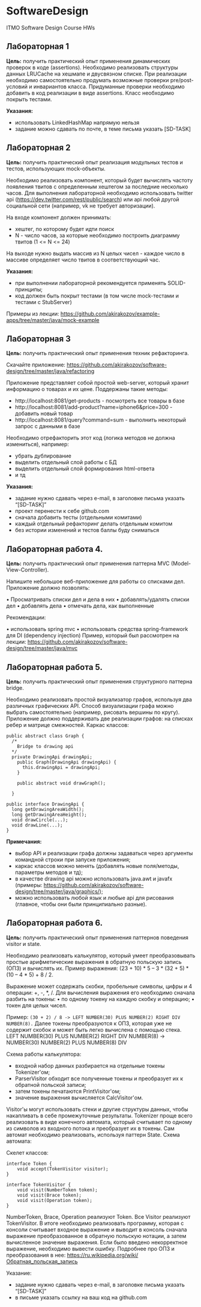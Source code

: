 # SoftwareDesign
ITMO Software Design Course HWs

## Лабораторная 1

<b>Цель:</b> получить практический опыт применения динамических проверок в коде (assertions).
Необходимо реализовать структуры данных LRUCache на хешмапе и двусвязном списке. При
реализации необходимо самостоятельно продумать возможные проверки pre/post-условий и
инвариантов класса. Придуманные проверки необходимо добавить в код реализации в виде
assertions. Класс необходимо покрыть тестами.

<b>Указания:</b>
* использовать LinkedHashMap напрямую нельзя
* задание можно сдавать по почте, в теме письма указать [SD-TASK]


## Лабораторная 2

<b>Цель:</b> получить практический опыт реализация модульных тестов и тестов, использующих mock-объекты.

Необходимо реализовать компонент, который будет вычислять частоту появления твитов с определенным хештегом за последние несколько часов. Для выполнения лабораторной необходимо использовать twitter api (https://dev.twitter.com/rest/public/search) или api любой другой социальной сети (например, vk не требует авторизации).

На входе компонент должен принимать:

*	хештег, по которому будет идти поиск
*	N - число часов, за которые необходимо построить диаграмму твитов (1 <= N <= 24)

На выходе нужно выдать массив из N целых чисел - каждое число в массиве определяет число твитов в соответствующий час.

<b>Указания:</b>
*	при выполнении лабораторной рекомендуется применять SOLID-принципы;
*	код должен быть покрыт тестами (в том числе mock-тестами и тестами с StubServer)

Примеры из лекции:
https://github.com/akirakozov/example-apps/tree/master/java/mock-example



## Лабораторная 3
<b>Цель:</b> получить практический опыт применения техник рефакторинга.

Скачайте приложение: https://github.com/akirakozov/software-design/tree/master/java/refactoring

Приложение представляет собой простой web-server, который хранит информацию о товарах и их цене. Поддержаны такие методы:

*	http://localhost:8081/get-products - посмотреть все товары в базе
*	http://localhost:8081/add-product?name=iphone6&price=300 - добавить новый товар
*	http://localhost:8081/query?command=sum - выполнить некоторый запрос с данными в базе

Необходимо отрефакторить этот код (логика методов не должна измениться), например:
*	убрать дублирование
*	выделить отдельный слой работы с БД
*	выделить отдельный слой формирования html-ответа
*	и тд

<b>Указания:</b>
*	задание нужно сдавать через e-mail, в заголовке письма указать “[SD-TASK]”
*	проект перенести к себе github.com
*	сначала добавить тесты (отдельными комитами)
* каждый отдельный рефакторинг делать отдельным комитом
*	без истории изменений и тестов баллы буду сниматься

## Лабораторная работа 4.

<b>Цель:</b> получить практический опыт применения паттерна MVC (Model-View-Controller).

Напишите небольшое веб-приложение для работы со списками дел. Приложение должно позволять:

• Просматривать списки дел и дела в них 
• добавлять/удалять списки дел
• добавлять дела
• отмечать дела, как выполненные

Рекомендации:

• использовать spring mvc
• использовать средства spring-framework для DI (dependency injection) 
Пример, который был рассмотрен на лекции:
https://github.com/akirakozov/software-design/tree/master/java/mvc

## Лабораторная работа 5.
<b>Цель:</b> получить практический опыт применения структурного паттерна bridge.

Необходимо реализовать простой визуализатор графов, используя два различных графических API. Способ визуализации графа можно выбрать самостоятельно (например, рисовать вершины по кругу). Приложение должно поддерживать две реализации графов: на списках ребер и матрице смежностей. Каркас классов:

```
public abstract class Graph {   
  /*     
    Bridge to drawing api     
  */    
  private DrawingApi drawingApi;   
    public Graph(DrawingApi drawingApi) {       
      this.drawingApi = drawingApi;    
    }    
    
    public abstract void drawGraph();
    
  }
```
```
public interface DrawingApi {
  long getDrawingAreaWidth();    
  long getDrawingAreaHeight();    
  void drawCircle(...);   
  void drawLine(...);
}
```

<b>Примечания:</b>
*	выбор API и реализации графа должны задаваться через аргументы командной строки при запуске приложения; 
*	каркас классов можно менять (добавлять новые поля/методы, параметры методов и тд);
*	в качестве drawing api можно использовать java.awt и javafx (примеры: https://github.com/akirakozov/software-design/tree/master/java/graphics/);
*	можно использовать любой язык и любые api для рисования (главное, чтобы они были принципиально разные).

## Лабораторная работа 6.

<b>Цель:</b> получить практический опыт применения паттернов поведения visitor и state.

Необходимо реализовать калькулятор, который умеет преобразовывать простые арифметические выражения в обратную польскую запись (ОПЗ) и вычислять их. Пример выражения:
(23 + 10) * 5 – 3 * (32 + 5) * (10 – 4 * 5) + 8 / 2.

Выражение может содержать скобки, пробельные символы, цифры и 4 операции: +, -, *, /.
Для вычисления выражения его необходимо сначала разбить на токены:
• по одному токену на каждую скобку и операцию;
• токен для целых чисел.

Пример:
```(30 + 2) / 8 -> LEFT NUMBER(30) PLUS NUMBER(2) RIGHT DIV NUMBER(8).```
Далее токены преобразуются к ОПЗ, которая уже не содержит скобок и может быть легко вычислена с помощью стека.
LEFT NUMBER(30) PLUS NUMBER(2) RIGHT DIV NUMBER(8) ->
NUMBER(30) NUMBER(2) PLUS NUMBER(8) DIV

Схема работы калькулятора:

 
* входной набор данных разбирается на отдельные токены Tokenizer'ом;
* ParserVisitor обходит все полученные токены и преобразует их к обратной польской записи;
* затем токены печатаются PrintVisitor'ом;
* значение выражения вычисляется СalcVisitor'ом.

Visitor'ы могут использовать стеки и другие структуры данных, чтобы накапливать в себе промежуточные результаты.
Tokenizer проще всего реализовать в виде конечного автомата, который считывает по одному из символов из входного потока и преобразует их в токены. Сам автомат необходимо реализовать, используя паттерн State. Схема автомата:
 
Скелет классов:
```
interface Token {
    void accept(TokenVisitor visitor);
}
```
```
interface TokenVisitor {
    void visit(NumberToken token);
    void visit(Brace token);
    void visit(Operation token);
}
```

NumberToken, Brace, Operation реализуют Token.
Все Visitor реализуют TokenVisitor.
В итоге необходимо реализовать программу, которая с консоли считывает входное выражение и выводит в консоль сначала выражение преобразованное в обратную польскую нотации, а затем вычисленное значение выражения. Если было введено некорректное выражение, необходимо вывести ошибку.
Подробнее про ОПЗ и преобразования в нее:
https://ru.wikipedia.org/wiki/Обратная_польская_запись

Указание:
*	задание нужно сдавать через e-mail, в заголовке письма указать “[SD-TASK]”
*	в письме указать ссылку на ваш код на github.com

